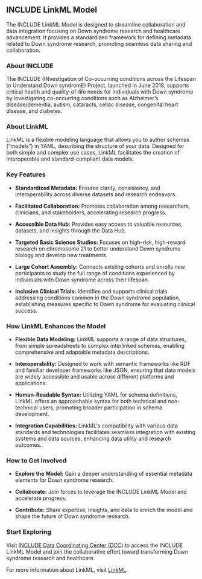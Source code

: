 ## INCLUDE LinkML Model

The INCLUDE LinkML Model is designed to streamline collaboration and data integration focusing on Down syndrome research and healthcare advancement. It provides a standardized framework for defining metadata related to Down syndrome research, promoting seamless data sharing and collaboration.

### About INCLUDE
The INCLUDE (INvestigation of Co-occurring conditions across the Lifespan to Understand Down syndromE) Project, launched in June 2018, supports critical health and quality-of-life needs for individuals with Down syndrome by investigating co-occurring conditions such as Alzheimer’s disease/dementia, autism, cataracts, celiac disease, congenital heart disease, and diabetes.

### About LinkML
LinkML is a flexible modeling language that allows you to author schemas (“models”) in YAML, describing the structure of your data. Designed for both simple and complex use cases, LinkML facilitates the creation of interoperable and standard-compliant data models.

### Key Features
- **Standardized Metadata:** Ensures clarity, consistency, and interoperability across diverse datasets and research endeavors.
  
- **Facilitated Collaboration:** Promotes collaboration among researchers, clinicians, and stakeholders, accelerating research progress.
  
- **Accessible Data Hub:** Provides easy access to valuable resources, datasets, and insights through the Data Hub.
  
- **Targeted Basic Science Studies:** Focuses on high-risk, high-reward research on chromosome 21 to better understand Down syndrome biology and develop new treatments.
  
- **Large Cohort Assembly:** Connects existing cohorts and enrolls new participants to study the full range of conditions experienced by individuals with Down syndrome across their lifespan.
  
- **Inclusive Clinical Trials:** Identifies and supports clinical trials addressing conditions common in the Down syndrome population, establishing measures specific to Down syndrome for evaluating clinical success.

### How LinkML Enhances the Model
- **Flexible Data Modeling:** LinkML supports a range of data structures, from simple spreadsheets to complex interlinked schemas, enabling comprehensive and adaptable metadata descriptions.
  
- **Interoperability:** Designed to work with semantic frameworks like RDF and familiar developer frameworks like JSON, ensuring that data models are widely accessible and usable across different platforms and applications.
  
- **Human-Readable Syntax:** Utilizing YAML for schema definitions, LinkML offers an approachable syntax for both technical and non-technical users, promoting broader participation in schema development.
  
- **Integration Capabilities:** LinkML's compatibility with various data standards and technologies facilitates seamless integration with existing systems and data sources, enhancing data utility and research outcomes.

### How to Get Involved
- **Explore the Model:** Gain a deeper understanding of essential metadata elements for Down syndrome research.
  
- **Collaborate:** Join forces to leverage the INCLUDE LinkML Model and accelerate progress.
  
- **Contribute:** Share expertise, insights, and data to enrich the model and shape the future of Down syndrome research.

### Start Exploring
Visit [INCLUDE Data Coordinating Center (DCC)](https://includedcc.org/) to access the INCLUDE LinkML Model and join the collaborative effort toward transforming Down syndrome research and healthcare.

For more information about LinkML, visit [LinkML](https://linkml.io/).
